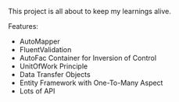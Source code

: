 This project is all about to keep my learnings alive.

Features:
- AutoMapper
- FluentValidation
- AutoFac Container for Inversion of Control
- UnitOfWork Principle
- Data Transfer Objects
- Entity Framework with One-To-Many Aspect
- Lots of API
